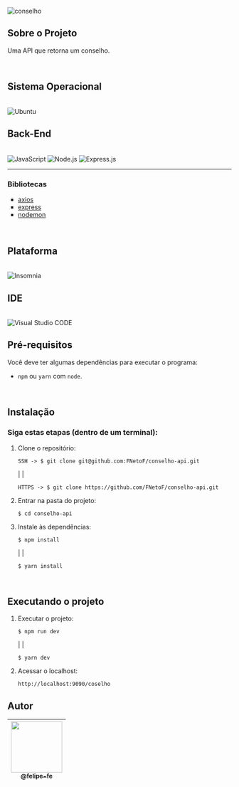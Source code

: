 ![conselho](https://user-images.githubusercontent.com/60360540/182985254-5a08790c-d4ae-42e2-b88f-4aefd6bd7fad.png)


## Sobre o Projeto

<p>
    Uma API que retorna um conselho.
</p><br>

## Sistema Operacional

<br/>

<img alt="Ubuntu" src="https://img.shields.io/badge/Ubuntu-E95420?style=for-the-badge&logo=ubuntu&logoColor=white"/>

<br/>

## Back-End

<div style="display: inline_block"><br/>
    <img align="center" alt="JavaScript" src="https://img.shields.io/badge/JavaScript-323330?style=for-the-badge&logo=javascript&logoColor=F7DF1E" />
    <img align="center" alt="Node.js" src="https://img.shields.io/badge/Node.js-43853D?style=for-the-badge&logo=node.js&logoColor=white" />
    <img align="center" alt="Express.js" src="https://img.shields.io/badge/express.js-%23404d59.svg?style=for-the-badge&logo=express&logoColor=%2361DAFB" />
    <hr>
    <h3>Bibliotecas</h3>
    <ul type="square">
        <li><a href="https://www.npmjs.com/package/axios">axios</a></li>
        <li><a href="https://expressjs.com/pt-br/">express</a></li>
        <li><a href="https://www.npmjs.com/package/nodemon">nodemon</a></li>
        </ul>
</div><br/>

## Plataforma

<br/>

<img alt="Insomnia" src="https://img.shields.io/badge/Insomnia-black?style=for-the-badge&logo=insomnia&logoColor=5849BE"/>

<br/>

## IDE

<br/>

<img alt="Visual Studio CODE" src="https://img.shields.io/badge/Visual%20Studio%20Code-0078d7.svg?style=for-the-badge&logo=visual-studio-code&logoColor=white"/>

<br/>

## Pré-requisitos
Você deve ter algumas dependências para executar o programa:
- `npm` ou `yarn` com `node`.

<br>

## Instalação
### Siga estas etapas (dentro de um terminal):
1. Clone o repositório:
    ```shell
    SSH -> $ git clone git@github.com:FNetoF/conselho-api.git
    ```
    | |
    ```shell
    HTTPS -> $ git clone https://github.com/FNetoF/conselho-api.git
    ```
2. Entrar na pasta do projeto:
    ```shell
    $ cd conselho-api
    ```
3. Instale às dependências:
    ```shell
    $ npm install
    ```
    | |

    ```shell
    $ yarn install
    ```

<br>

## Executando o projeto
1. Executar o projeto:
    ```shell
    $ npm run dev
    ```

    | |

    ```shell
    $ yarn dev
    ```
2. Acessar o localhost:
    ```http
    http://localhost:9090/coselho
    ```
## Autor

| [<img src="https://user-images.githubusercontent.com/60360540/147608621-232512b1-363f-4812-8f69-95c189e1cbc7.jpg" width=115><br><sub>@felipe-fe</sub>](https://www.linkedin.com/in/felipe-fe/) |
| :---: |